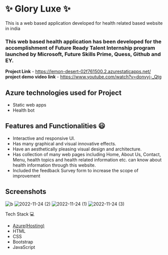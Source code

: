 # ✨  Glory Luxe ✨

This is a web based application developed for health related based website in india

### This web based health application has been developed for the accomplishment of Future Ready Talent Internship program launched by Microsoft, Future Skills Prime, Quess, Github and EY.


**Project Link** - https://lemon-desert-02f761500.2.azurestaticapps.net/
**project demo video link** - https://www.youtube.com/watch?v=donvyj-_Qtg

## Azure technologies used for Project

- Static web apps
- Health bot

## Features and Functionalities 😃

- Interactive and responsive UI.
- Has many graphical and visual innovative effects.
- Have an aesthetically pleasing visual design and architecture.
- Has collection of many web pages including Home, About Us, Contact, Menu, health topics and health related information etc.
 can know about health information through this website.
- Included the feedback Survey form to increase the scope of improvement 

## Screenshots
![b](https://user-images.githubusercontent.com/117289325/203823838-e543cd71-b6ce-47c8-a523-7e4945dd31ad.png)
![2022-11-24 (2)](https://user-images.githubusercontent.com/117289325/203824046-62e60218-c4a7-4528-b1c7-40e9e6693cd5.png)
![2022-11-24 (1)](https://user-images.githubusercontent.com/117289325/203824169-acc136c9-80e4-4261-8e1b-1b4dd59a2bfa.png)
![2022-11-24 (3)](https://user-images.githubusercontent.com/117289325/203824290-4bfa1629-c2f5-4318-a2b3-dc7922a84a2e.png)

Tech Stack 💻



- [Azure(Hosting)](https://azure.microsoft.com/en-in/features/azure-portal/)
- HTML
- CSS
- Bootstrap
- JavaScript
